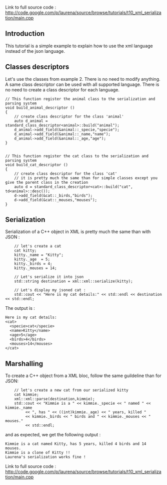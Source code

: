 Link to full source code : http://code.google.com/p/laurena/source/browse/tutorials/t10_xml_serialization/main.cpp

## Introduction ##

This tutorial is a simple example to explain how to use the xml language instead of the json language.

## Classes descriptors ##

Let's use the classes from example 2. There is no need to modify anything. A same class descriptor can be used with all supported language. There is no need to create a class descriptor for each language.

```
// This function register the animal class to the serialization and parsing system
void build_animal_descriptor ()
{
    // create class descriptor for the class 'animal'
    auto d_animal = standard_class_descriptor<animal>::build("animal");
    d_animal->add_field(&animal::_specie,"specie");
    d_animal->add_field(&animal::_name,"name");
    d_animal->add_field(&animal::_age,"age");
}


// This function register the cat class to the serialization and parsing system
void build_cat_descriptor ()
{
    // create class descriptor for the class 'cat'
    // it is pretty much the same than for simple classes except you give the parent class in the creation
    auto d = standard_class_descriptor<cat>::build("cat", td<animal>::desc());
    d->add_field(&cat::_birds,"birds");
    d->add_field(&cat::_mouses,"mouses");
}
```

## Serialization ##

Serialization of a C++ object in XML is pretty much the same than with JSON :

```
    // let's create a cat
    cat kitty;
    kitty._name = "Kitty";
    kitty._age  = 5;
    kitty._birds = 4;
    kitty._mouses = 14;

    // Let's serialize it into json
    std::string destination = xml::xml::serialize(kitty);

    // Let's display my jsoned cat :
    std::cout << "Here is my cat details:" << std::endl << destination << std::endl;
```

The output is :
```
Here is my cat details:
<cat>
  <specie>cat</specie>
  <name>Kitty</name>
  <age>5</age>
  <birds>4</birds>
  <mouses>14</mouses>
</cat>
```

## Marshalling ##
To create a C++ object from a XML bloc, follow the same guildeline than for JSON:

```
    // let's create a new cat from our serialized kitty 
    cat kimmie;
    xml::xml::parse(destination,kimmie);
    std::cout << "Kimmie is a " << kimmie._specie << " named " << kimmie._name 
         << ", has " << ((int)kimmie._age) << " years, killed " 
         << kimmie._birds << " birds and " << kimmie._mouses << " mouses." 
         << std::endl;
```

and as expected, we get the following output :
```
Kimmie is a cat named Kitty, has 5 years, killed 4 birds and 14 mouses.
Kimmie is a clone of Kitty !!
Laurena's serialization works fine !
```

Link to full source code : http://code.google.com/p/laurena/source/browse/tutorials/t10_xml_serialization/main.cpp